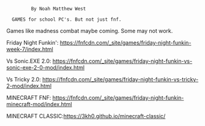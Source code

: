              By Noah Matthew West

      GAMES for school PC's. But not just fnf.
Games like madness combat maybe coming. Some may not work.

Friday Night Funkin': https://fnfcdn.com/_site/games/friday-night-funkin-week-7/index.html

Vs Sonic.EXE 2.0: https://fnfcdn.com/_site/games/friday-night-funkin-vs-sonic-exe-2-0-mod/index.html

Vs Tricky 2.0: https://fnfcdn.com/_site/games/friday-night-funkin-vs-tricky-2-mod/index.html

MINECRAFT FNF: https://fnfcdn.com/_site/games/friday-night-funkin-minecraft-mod/index.html

MINECRAFT CLASSIC:https://3kh0.github.io/minecraft-classic/
